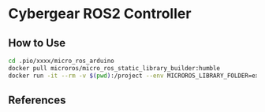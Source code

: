 # Cybergear ROS2 Controller

## How to Use

```bash
cd .pio/xxxx/micro_ros_arduino
docker pull microros/micro_ros_static_library_builder:humble
docker run -it --rm -v $(pwd):/project --env MICROROS_LIBRARY_FOLDER=extras microros/micro_ros_static_library_builder:humble -p esp32
```

## References
